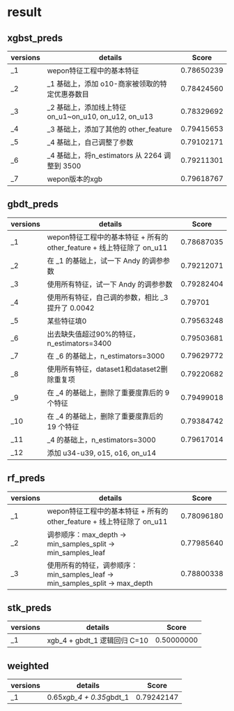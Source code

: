 ﻿# result

## xgbst_preds

| versions | details                                              | Score      |
| -------- | ---------------------------------------------------- | ---------- |
| _1       | wepon特征工程中的基本特征                            | 0.78650239 |
| _2       | _1 基础上，添加 o10-商家被领取的特定优惠券数目       | 0.78424560 |
| _3       | _2 基础上，添加线上特征 on_u1~on_u10, on_u12, on_u13 | 0.78329692 |
| _4       | _3 基础上，添加了其他的 other_feature                | 0.79415653 |
| _5       | _4 基础上，自己调整了参数                            | 0.79102171 |
| _6       | _4 基础上，将n_estimators 从 2264 调整到 3500        | 0.79211301 |
| _7       | wepon版本的xgb                                       | 0.79618767 |

## gbdt_preds

| versions | details                                                               | Score      |
| -------- | --------------------------------------------------------------------- | ---------- |
| _1       | wepon特征工程中的基本特征 + 所有的other_feature + 线上特征除了 on_u11 | 0.78687035 |
| _2       | 在 _1 的基础上，试一下 Andy 的调参参数                                | 0.79212071 |
| _3       | 使用所有特征，试一下 Andy 的调参参数                                  | 0.79282404 |
| _4       | 使用所有特征，自己调的参数，相比 _3 提升了 0.0042                     | 0.79701    |
| _5       | 某些特征填0                                                           | 0.79563248 |
| _6       | 出去缺失值超过90%的特征，n_estimators=3400                            | 0.79503681 |
| _7       | 在 _6 的基础上，n_estimators=3000                                     | 0.79629772 |
| _8       | 使用所有特征，dataset1和dataset2删除重复项                            | 0.79220682 |
| _9       | 在 _4 的基础上，删除了重要度靠后的 9 个特征                           | 0.79499018 |
| _10      | 在 _4 的基础上，删除了重要度靠后的 19 个特征                          | 0.79384742 |
| _11      | _4 的基础上，n_estimators=3000                                        | 0.79617014 |
| _12      | 添加 u34-u39, o15, o16, on_u14                                        |            |

## rf_preds

| versions | details                                                                      | Score      |
| -------- | ---------------------------------------------------------------------------- | ---------- |
| _1       | wepon特征工程中的基本特征 + 所有的other_feature + 线上特征除了 on_u11        | 0.78096180 |
| _2       | 调参顺序：max_depth -> min_samples_split -> min_samples_leaf                 | 0.77985640 |
| _3       | 使用所有的特征，调参顺序：min_samples_leaf -> min_samples_split -> max_depth | 0.78800338 |

## stk_preds

| versions | details                      | Score      |
| -------- | ---------------------------- | ---------- |
| _1       | xgb_4 + gbdt_1 逻辑回归 C=10 | 0.50000000 |

## weighted

| versions | details                  | Score      |
| -------- | ------------------------ | ---------- |
| _1       | 0.65*xgb_4 + 0.35*gbdt_1 | 0.79242147 |
